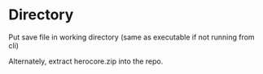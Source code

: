 # Directory
Put save file in working directory (same as executable if not running from cli)

Alternately, extract herocore.zip into the repo.
